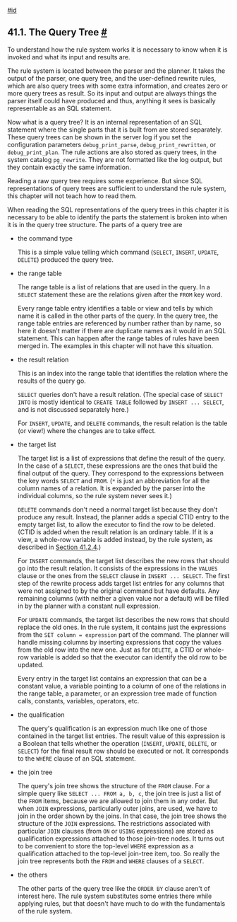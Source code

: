 [#id](#QUERYTREE)

## 41.1. The Query Tree [#](#QUERYTREE)

To understand how the rule system works it is necessary to know when it is invoked and what its input and results are.

The rule system is located between the parser and the planner. It takes the output of the parser, one query tree, and the user-defined rewrite rules, which are also query trees with some extra information, and creates zero or more query trees as result. So its input and output are always things the parser itself could have produced and thus, anything it sees is basically representable as an SQL statement.

Now what is a query tree? It is an internal representation of an SQL statement where the single parts that it is built from are stored separately. These query trees can be shown in the server log if you set the configuration parameters `debug_print_parse`, `debug_print_rewritten`, or `debug_print_plan`. The rule actions are also stored as query trees, in the system catalog `pg_rewrite`. They are not formatted like the log output, but they contain exactly the same information.

Reading a raw query tree requires some experience. But since SQL representations of query trees are sufficient to understand the rule system, this chapter will not teach how to read them.

When reading the SQL representations of the query trees in this chapter it is necessary to be able to identify the parts the statement is broken into when it is in the query tree structure. The parts of a query tree are

- the command type

  This is a simple value telling which command (`SELECT`, `INSERT`, `UPDATE`, `DELETE`) produced the query tree.

- the range table

  The range table is a list of relations that are used in the query. In a `SELECT` statement these are the relations given after the `FROM` key word.

  Every range table entry identifies a table or view and tells by which name it is called in the other parts of the query. In the query tree, the range table entries are referenced by number rather than by name, so here it doesn't matter if there are duplicate names as it would in an SQL statement. This can happen after the range tables of rules have been merged in. The examples in this chapter will not have this situation.

- the result relation

  This is an index into the range table that identifies the relation where the results of the query go.

  `SELECT` queries don't have a result relation. (The special case of `SELECT INTO` is mostly identical to `CREATE TABLE` followed by `INSERT ... SELECT`, and is not discussed separately here.)

  For `INSERT`, `UPDATE`, and `DELETE` commands, the result relation is the table (or view!) where the changes are to take effect.

- the target list

  The target list is a list of expressions that define the result of the query. In the case of a `SELECT`, these expressions are the ones that build the final output of the query. They correspond to the expressions between the key words `SELECT` and `FROM`. (`*` is just an abbreviation for all the column names of a relation. It is expanded by the parser into the individual columns, so the rule system never sees it.)

  `DELETE` commands don't need a normal target list because they don't produce any result. Instead, the planner adds a special CTID entry to the empty target list, to allow the executor to find the row to be deleted. (CTID is added when the result relation is an ordinary table. If it is a view, a whole-row variable is added instead, by the rule system, as described in [Section 41.2.4](rules-views#RULES-VIEWS-UPDATE).)

  For `INSERT` commands, the target list describes the new rows that should go into the result relation. It consists of the expressions in the `VALUES` clause or the ones from the `SELECT` clause in `INSERT ... SELECT`. The first step of the rewrite process adds target list entries for any columns that were not assigned to by the original command but have defaults. Any remaining columns (with neither a given value nor a default) will be filled in by the planner with a constant null expression.

  For `UPDATE` commands, the target list describes the new rows that should replace the old ones. In the rule system, it contains just the expressions from the `SET column = expression` part of the command. The planner will handle missing columns by inserting expressions that copy the values from the old row into the new one. Just as for `DELETE`, a CTID or whole-row variable is added so that the executor can identify the old row to be updated.

  Every entry in the target list contains an expression that can be a constant value, a variable pointing to a column of one of the relations in the range table, a parameter, or an expression tree made of function calls, constants, variables, operators, etc.

- the qualification

  The query's qualification is an expression much like one of those contained in the target list entries. The result value of this expression is a Boolean that tells whether the operation (`INSERT`, `UPDATE`, `DELETE`, or `SELECT`) for the final result row should be executed or not. It corresponds to the `WHERE` clause of an SQL statement.

- the join tree

  The query's join tree shows the structure of the `FROM` clause. For a simple query like `SELECT ... FROM a, b, c`, the join tree is just a list of the `FROM` items, because we are allowed to join them in any order. But when `JOIN` expressions, particularly outer joins, are used, we have to join in the order shown by the joins. In that case, the join tree shows the structure of the `JOIN` expressions. The restrictions associated with particular `JOIN` clauses (from `ON` or `USING` expressions) are stored as qualification expressions attached to those join-tree nodes. It turns out to be convenient to store the top-level `WHERE` expression as a qualification attached to the top-level join-tree item, too. So really the join tree represents both the `FROM` and `WHERE` clauses of a `SELECT`.

- the others

  The other parts of the query tree like the `ORDER BY` clause aren't of interest here. The rule system substitutes some entries there while applying rules, but that doesn't have much to do with the fundamentals of the rule system.
